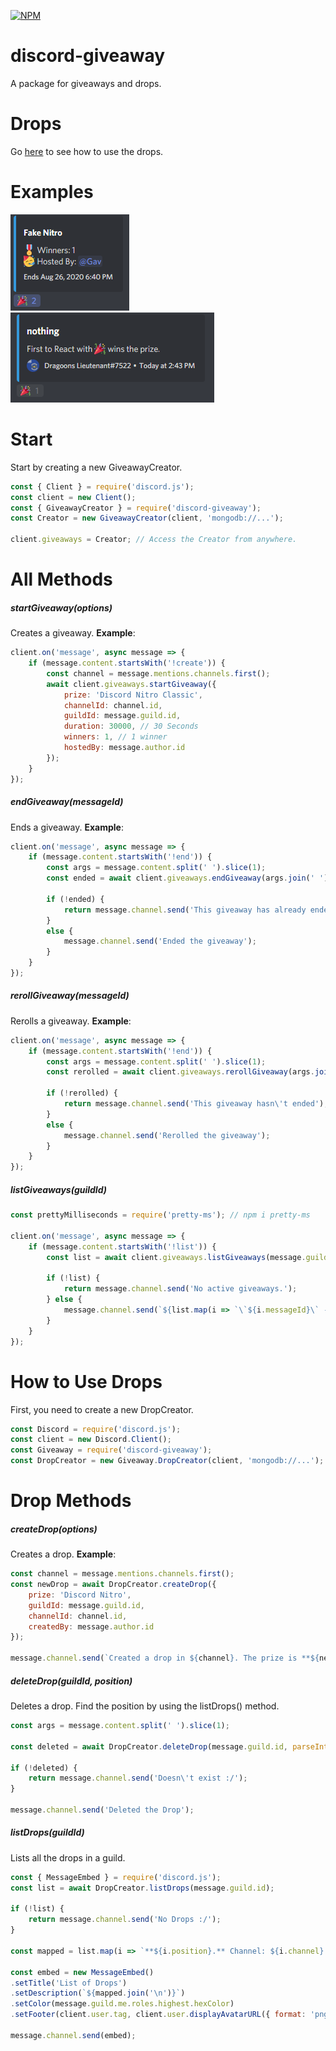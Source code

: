 [![NPM](https://nodei.co/npm/discord-giveaway.png)](https://nodei.co/npm/discord-giveaway/)

# discord-giveaway
A package for giveaways and drops.
# Drops
Go [here](https://github.com/Gav-King/discord-giveaway/blob/master/README.md#how-to-use-drops) to see how to use the drops.
# Examples
[![Giveaway](/examples/giveaway.png)](/examples/giveaway.png) [![Drop](/examples/drop.png)](/examples/drop.png)
# Start
Start by creating a new GiveawayCreator.
```js
const { Client } = require('discord.js');
const client = new Client();
const { GiveawayCreator } = require('discord-giveaway');
const Creator = new GiveawayCreator(client, 'mongodb://...');

client.giveaways = Creator; // Access the Creator from anywhere.
```
# All Methods
##### startGiveaway(options)
Creates a giveaway. **Example**:
```js
client.on('message', async message => {
    if (message.content.startsWith('!create')) {
        const channel = message.mentions.channels.first();
        await client.giveaways.startGiveaway({
            prize: 'Discord Nitro Classic',
            channelId: channel.id,
            guildId: message.guild.id,
            duration: 30000, // 30 Seconds
            winners: 1, // 1 winner
            hostedBy: message.author.id
        });
    }
});
```

##### endGiveaway(messageId)
Ends a giveaway. **Example**:
```js
client.on('message', async message => {
    if (message.content.startsWith('!end')) {
        const args = message.content.split(' ').slice(1);
        const ended = await client.giveaways.endGiveaway(args.join(' '));
        
        if (!ended) {
            return message.channel.send('This giveaway has already ended');
        }
        else {
            message.channel.send('Ended the giveaway');
        }
    }
});
```

##### rerollGiveaway(messageId)
Rerolls a giveaway. **Example**:
```js
client.on('message', async message => {
    if (message.content.startsWith('!end')) {
        const args = message.content.split(' ').slice(1);
        const rerolled = await client.giveaways.rerollGiveaway(args.join(' '));
        
        if (!rerolled) {
            return message.channel.send('This giveaway hasn\'t ended');
        }
        else {
            message.channel.send('Rerolled the giveaway');
        }
    }
});
```

##### listGiveaways(guildId)
```js
const prettyMilliseconds = require('pretty-ms'); // npm i pretty-ms

client.on('message', async message => {
    if (message.content.startsWith('!list')) {
        const list = await client.giveaways.listGiveaways(message.guild.id);
        
        if (!list) {
            return message.channel.send('No active giveaways.');
        } else {
            message.channel.send(`${list.map(i => `\`${i.messageId}\` - **${i.prize}** | ${prettyMilliseconds(i.timeRemaining)} | Host: **${i.hostedBy}**`).join('\n')}`)
        }
    }
});
```

# How to Use Drops
First, you need to create a new DropCreator.
```js
const Discord = require('discord.js');
const client = new Discord.Client();
const Giveaway = require('discord-giveaway');
const DropCreator = new Giveaway.DropCreator(client, 'mongodb://...');
```

# Drop Methods
##### createDrop(options)
Creates a drop. **Example**:
```js
const channel = message.mentions.channels.first();
const newDrop = await DropCreator.createDrop({
    prize: 'Discord Nitro',
    guildId: message.guild.id,
    channelId: channel.id,
    createdBy: message.author.id
});

message.channel.send(`Created a drop in ${channel}. The prize is **${newDrop.prize}**`);
```

##### deleteDrop(guildId, position)
Deletes a drop. Find the position by using the listDrops() method.
```js
const args = message.content.split(' ').slice(1);

const deleted = await DropCreator.deleteDrop(message.guild.id, parseInt(args[0]));

if (!deleted) {
    return message.channel.send('Doesn\'t exist :/');
}

message.channel.send('Deleted the Drop');
```

##### listDrops(guildId)
Lists all the drops in a guild.
```js
const { MessageEmbed } = require('discord.js');
const list = await DropCreator.listDrops(message.guild.id);

if (!list) {
    return message.channel.send('No Drops :/');
}

const mapped = list.map(i => `**${i.position}.** Channel: ${i.channel} | Prize: ${i.prize}`);

const embed = new MessageEmbed()
.setTitle('List of Drops')
.setDescription(`${mapped.join('\n')}`)
.setColor(message.guild.me.roles.highest.hexColor)
.setFooter(client.user.tag, client.user.displayAvatarURL({ format: 'png', size: 512 }));

message.channel.send(embed);
```
